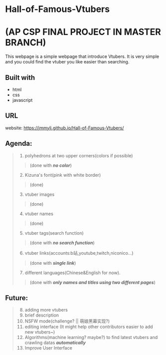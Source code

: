 # Hall-of-Famous-Vtubers
# (AP CSP FINAL PROJECT IN MASTER BRANCH)
This webpage is a simple webpage that introduce Vtubers. It is very simple and you could find the vtuber you like easier than searching.

## Built with
* html
* css
* javascript

## URL
website: https://jmmyli.github.io/Hall-of-Famous-Vtubers/

## Agenda:
> 1. polyhedrons at two upper corners(colors if possible)
> > (done with ___no color___)
> 2. Kizuna's font(pink with white border)
> > (done)
> 3. vtuber images
> > (done)
> 4. vtuber names
> > (done)
> 5. vtuber tags(search function)
> > (done with ___no search function___)
> 6. vtuber links(accounts:b站,youtube,twitch,niconico...)
> > (done with ___single link___)
> 7. different languages(Chinese&English for now).
> > (done with ___only names and titles using two different pages___)

## Future:
> 8. adding more vtubers
> 9. brief description
> 10. NSFW mode(challenge? || 萌娘黑幕实现?)
> 11. editing interface (It might help other contributors easier to add new vtubers~)
> 12. Algorithms(machine learning? maybe?) to find latest vtubers and crawling datas ___automatically___
> 13. Improve User Interface
